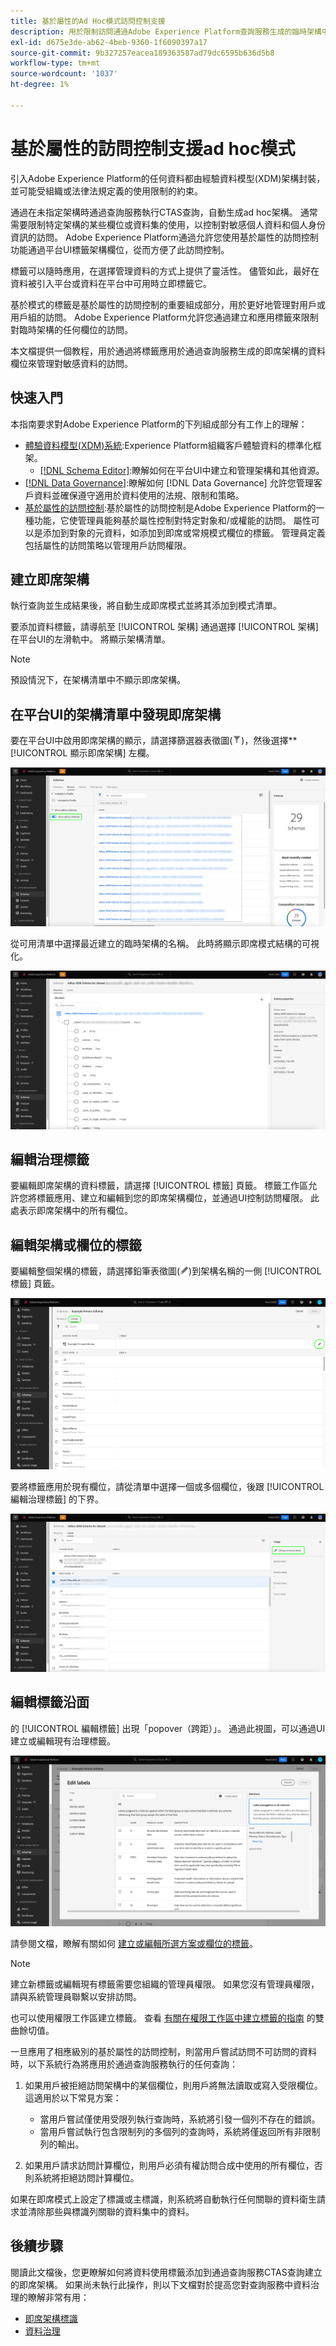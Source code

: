 ```yaml
---
title: 基於屬性的Ad Hoc模式訪問控制支援
description: 用於限制訪問通過Adobe Experience Platform查詢服務生成的臨時架構中的資料欄位的指南。
exl-id: d675e3de-ab62-4beb-9360-1f6090397a17
source-git-commit: 9b327257eacea189363587ad79dc6595b636d5b8
workflow-type: tm+mt
source-wordcount: '1037'
ht-degree: 1%

---
```


# 基於屬性的訪問控制支援ad hoc模式

引入Adobe Experience Platform的任何資料都由經驗資料模型(XDM)架構封裝，並可能受組織或法律法規定義的使用限制的約束。

通過在未指定架構時通過查詢服務執行CTAS查詢，自動生成ad hoc架構。 通常需要限制特定架構的某些欄位或資料集的使用，以控制對敏感個人資料和個人身份資訊的訪問。 Adobe Experience Platform通過允許您使用基於屬性的訪問控制功能通過平台UI標籤架構欄位，從而方便了此訪問控制。

標籤可以隨時應用，在選擇管理資料的方式上提供了靈活性。 儘管如此，最好在資料被引入平台或資料在平台中可用時立即標籤它。

基於模式的標籤是基於屬性的訪問控制的重要組成部分，用於更好地管理對用戶或用戶組的訪問。 Adobe Experience Platform允許您通過建立和應用標籤來限制對臨時架構的任何欄位的訪問。

本文檔提供一個教程，用於通過將標籤應用於通過查詢服務生成的即席架構的資料欄位來管理對敏感資料的訪問。

## 快速入門

本指南要求對Adobe Experience Platform的下列組成部分有工作上的理解：

* [體驗資料模型(XDM)系統](https://experienceleague.adobe.com/docs/experience-platform/xdm/home.html?lang=zh-Hant):Experience Platform組織客戶體驗資料的標準化框架。
   * [[!DNL Schema Editor]](https://experienceleague.adobe.com/docs/experience-platform/xdm/ui/overview.html):瞭解如何在平台UI中建立和管理架構和其他資源。
* [[!DNL Data Governance]](../../data-governance/home.md):瞭解如何 [!DNL Data Governance] 允許您管理客戶資料並確保遵守適用於資料使用的法規、限制和策略。
* [基於屬性的訪問控制](../../access-control/abac/overview.md):基於屬性的訪問控制是Adobe Experience Platform的一種功能，它使管理員能夠基於屬性控制對特定對象和/或權能的訪問。 屬性可以是添加到對象的元資料，如添加到即席或常規模式欄位的標籤。 管理員定義包括屬性的訪問策略以管理用戶訪問權限。

## 建立即席架構

執行查詢並生成結果後，將自動生成即席模式並將其添加到模式清單。

要添加資料標籤，請導航至 [!UICONTROL 架構] 通過選擇 [!UICONTROL 架構] 在平台UI的左滑軌中。 將顯示架構清單。

>[!NOTE]
>
>預設情況下，在架構清單中不顯示即席架構。

## 在平台UI的架構清單中發現即席架構

要在平台UI中啟用即席架構的顯示，請選擇篩選器表徵圖(![篩選器表徵圖。](../images/data-governance/filter.png))，然後選擇**[!UICONTROL 顯示即席架構] 左欄。

![啟用「顯示即席架構」切換的「架構」儀表板篩選器選項左側的欄。](../images/data-governance/adhoc-schema-toggle.png)

從可用清單中選擇最近建立的臨時架構的名稱。 此時將顯示即席模式結構的可視化。

![ad hoc架構結構圖示例。](../images/data-governance/adhoc-schema-structure-diagram.png)

## 編輯治理標籤

要編輯即席架構的資料標籤，請選擇 [!UICONTROL 標籤] 頁籤。 標籤工作區允許您將標籤應用、建立和編輯到您的即席架構欄位，並通過UI控制訪問權限。 此處表示即席架構中的所有欄位。

## 編輯架構或欄位的標籤

要編輯整個架構的標籤，請選擇鉛筆表徵圖(![](../images/data-governance/edit-icon.png))到架構名稱的一側 [!UICONTROL 標籤] 頁籤。

![方案工作區中的標籤視圖，鉛筆表徵圖突出顯示。](../images/data-governance/edit-entire-schema-labels.png)

要將標籤應用於現有欄位，請從清單中選擇一個或多個欄位，後跟 [!UICONTROL 編輯治理標籤] 的下界。

![架構工作區中的標籤視圖，右側提要欄中突出顯示了「編輯治理標籤」選項。](../images/data-governance/edit-governance-labels.png)

## 編輯標籤沿面

的 [!UICONTROL 編輯標籤] 出現「popover（跨距）」。 通過此視圖，可以通過UI建立或編輯現有治理標籤。

![「編輯」(Edit)標籤沿面。](../images/data-governance/edit-labels-popover.png)

請參閱文檔，瞭解有關如何 [建立或編輯所選方案或欄位的標籤](https://experienceleague.adobe.com/docs/experience-platform/xdm/tutorials/labels.html#edit-the-labels-for-the-schema-or-field)。

>[!NOTE]
>
>建立新標籤或編輯現有標籤需要您組織的管理員權限。 如果您沒有管理員權限，請與系統管理員聯繫以安排訪問。

也可以使用權限工作區建立標籤。 查看 [有關在權限工作區中建立標籤的指南](../../access-control/abac/ui/labels.md) 的雙曲餘切值。

一旦應用了相應級別的基於屬性的訪問控制，則當用戶嘗試訪問不可訪問的資料時，以下系統行為將應用於通過查詢服務執行的任何查詢：

1. 如果用戶被拒絕訪問架構中的某個欄位，則用戶將無法讀取或寫入受限欄位。 這適用於以下常見方案：

   * 當用戶嘗試僅使用受限列執行查詢時，系統將引發一個列不存在的錯誤。
   * 當用戶嘗試執行包含限制列的多個列的查詢時，系統將僅返回所有非限制列的輸出。

1. 如果用戶請求訪問計算欄位，則用戶必須有權訪問合成中使用的所有欄位，否則系統將拒絕訪問計算欄位。

如果在即席模式上設定了標識或主標識，則系統將自動執行任何關聯的資料衛生請求並清除那些與標識列關聯的資料集中的資料。

## 後續步驟

閱讀此文檔後，您更瞭解如何將資料使用標籤添加到通過查詢服務CTAS查詢建立的即席架構。 如果尚未執行此操作，則以下文檔對於提高您對查詢服務中資料治理的瞭解非常有用：

* [即席架構標識](./ad-hoc-schema-identities.md)
* [資料治理](https://experienceleague.adobe.com/docs/experience-platform/data-governance/home.html?lang=zh-Hant)
